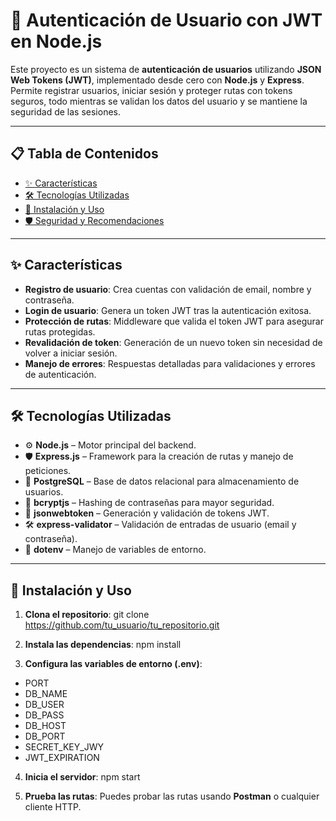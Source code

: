 # 🔐 **Autenticación de Usuario con JWT en Node.js**

Este proyecto es un sistema de **autenticación de usuarios** utilizando **JSON Web Tokens (JWT)**, implementado desde cero con **Node.js** y **Express**. Permite registrar usuarios, iniciar sesión y proteger rutas con tokens seguros, todo mientras se validan los datos del usuario y se mantiene la seguridad de las sesiones.

---

## 📋 Tabla de Contenidos

- [✨ Características](#-características)
- [🛠️ Tecnologías Utilizadas](#-tecnologías-utilizadas)
- [🔧 Instalación y Uso](#-instalación-y-uso)
- [🛡️ Seguridad y Recomendaciones](#-seguridad-y-recomendaciones)

---

## ✨ Características

- **Registro de usuario**: Crea cuentas con validación de email, nombre y contraseña.
- **Login de usuario**: Genera un token JWT tras la autenticación exitosa.
- **Protección de rutas**: Middleware que valida el token JWT para asegurar rutas protegidas.
- **Revalidación de token**: Generación de un nuevo token sin necesidad de volver a iniciar sesión.
- **Manejo de errores**: Respuestas detalladas para validaciones y errores de autenticación.

---

## 🛠️ Tecnologías Utilizadas

- ⚙️ **Node.js** – Motor principal del backend.
- 🛡️ **Express.js** – Framework para la creación de rutas y manejo de peticiones.
- 🧳 **PostgreSQL** – Base de datos relacional para almacenamiento de usuarios.
- 🔐 **bcryptjs** – Hashing de contraseñas para mayor seguridad.
- 🔑 **jsonwebtoken** – Generación y validación de tokens JWT.
- 🛠️ **express-validator** – Validación de entradas de usuario (email y contraseña).
- 🌱 **dotenv** – Manejo de variables de entorno.

---

## 🔧 Instalación y Uso

1. **Clona el repositorio**:
git clone https://github.com/tu_usuario/tu_repositorio.git

2. **Instala las dependencias**:
npm install

3. **Configura las variables de entorno (.env)**:
- PORT
- DB_NAME
- DB_USER
- DB_PASS
- DB_HOST
- DB_PORT
- SECRET_KEY_JWY
- JWT_EXPIRATION

4. **Inicia el servidor**:
npm start

5. **Prueba las rutas**:
Puedes probar las rutas usando **Postman** o cualquier cliente HTTP.